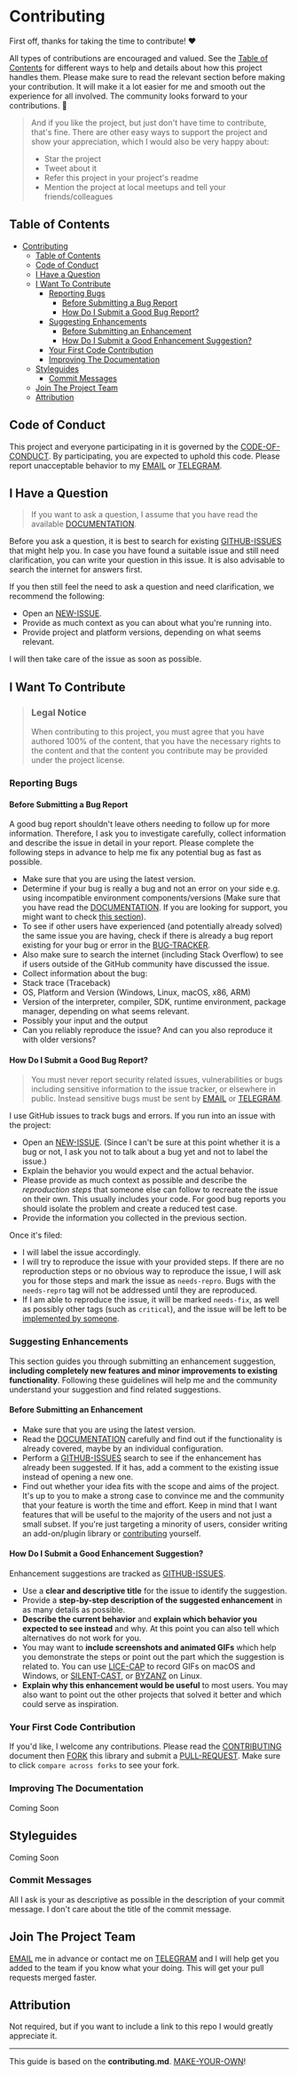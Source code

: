 # Contributing

First off, thanks for taking the time to contribute! ❤️

All types of contributions are encouraged and valued. See the [Table of Contents](#table-of-contents) for different ways to help and details about how this project handles them. Please make sure to read the relevant section before making your contribution. It will make it a lot easier for me and smooth out the experience for all involved. The community looks forward to your contributions. 🎉

> And if you like the project, but just don't have time to contribute, that's fine. There are other easy ways to support the project and show your appreciation, which I would also be very happy about:
>
> - Star the project
> - Tweet about it
> - Refer this project in your project's readme
> - Mention the project at local meetups and tell your friends/colleagues

## Table of Contents

- [Contributing](#contributing)
  - [Table of Contents](#table-of-contents)
  - [Code of Conduct](#code-of-conduct)
  - [I Have a Question](#i-have-a-question)
  - [I Want To Contribute](#i-want-to-contribute)
    - [Reporting Bugs](#reporting-bugs)
      - [Before Submitting a Bug Report](#before-submitting-a-bug-report)
      - [How Do I Submit a Good Bug Report?](#how-do-i-submit-a-good-bug-report)
    - [Suggesting Enhancements](#suggesting-enhancements)
      - [Before Submitting an Enhancement](#before-submitting-an-enhancement)
      - [How Do I Submit a Good Enhancement Suggestion?](#how-do-i-submit-a-good-enhancement-suggestion)
    - [Your First Code Contribution](#your-first-code-contribution)
    - [Improving The Documentation](#improving-the-documentation)
  - [Styleguides](#styleguides)
    - [Commit Messages](#commit-messages)
  - [Join The Project Team](#join-the-project-team)
  - [Attribution](#attribution)

## Code of Conduct

This project and everyone participating in it is governed by the [CODE-OF-CONDUCT].
By participating, you are expected to uphold this code. Please report unacceptable behavior
to my [EMAIL] or [TELEGRAM].

## I Have a Question

> If you want to ask a question, I assume that you have read the available [DOCUMENTATION].

Before you ask a question, it is best to search for existing [GITHUB-ISSUES] that might help you. In case you have found a suitable issue and still need clarification, you can write your question in this issue. It is also advisable to search the internet for answers first.

If you then still feel the need to ask a question and need clarification, we recommend the following:

- Open an [NEW-ISSUE].
- Provide as much context as you can about what you're running into.
- Provide project and platform versions, depending on what seems relevant.

I will then take care of the issue as soon as possible.

## I Want To Contribute

> ### Legal Notice
>
> When contributing to this project, you must agree that you have authored 100% of the content, that you have the necessary rights to the content and that the content you contribute may be provided under the project license.

### Reporting Bugs

#### Before Submitting a Bug Report

A good bug report shouldn't leave others needing to follow up for more information. Therefore, I ask you to investigate carefully, collect information and describe the issue in detail in your report. Please complete the following steps in advance to help me fix any potential bug as fast as possible.

- Make sure that you are using the latest version.
- Determine if your bug is really a bug and not an error on your side e.g. using incompatible environment components/versions (Make sure that you have read the [DOCUMENTATION]. If you are looking for support, you might want to check [this section](#i-have-a-question)).
- To see if other users have experienced (and potentially already solved) the same issue you are having, check if there is already a bug report existing for your bug or error in the [BUG-TRACKER].
- Also make sure to search the internet (including Stack Overflow) to see if users outside of the GitHub community have discussed the issue.
- Collect information about the bug:
- Stack trace (Traceback)
- OS, Platform and Version (Windows, Linux, macOS, x86, ARM)
- Version of the interpreter, compiler, SDK, runtime environment, package manager, depending on what seems relevant.
- Possibly your input and the output
- Can you reliably reproduce the issue? And can you also reproduce it with older versions?

#### How Do I Submit a Good Bug Report?

> You must never report security related issues, vulnerabilities or bugs including sensitive information to the issue tracker, or elsewhere in public. Instead sensitive bugs must be sent by [EMAIL] or [TELEGRAM].

I use GitHub issues to track bugs and errors. If you run into an issue with the project:

- Open an [NEW-ISSUE]. (Since I can't be sure at this point whether it is a bug or not, I ask you not to talk about a bug yet and not to label the issue.)
- Explain the behavior you would expect and the actual behavior.
- Please provide as much context as possible and describe the *reproduction steps* that someone else can follow to recreate the issue on their own. This usually includes your code. For good bug reports you should isolate the problem and create a reduced test case.
- Provide the information you collected in the previous section.

Once it's filed:

- I will label the issue accordingly.
- I will try to reproduce the issue with your provided steps. If there are no reproduction steps or no obvious way to reproduce the issue, I will ask you for those steps and mark the issue as `needs-repro`. Bugs with the `needs-repro` tag will not be addressed until they are reproduced.
- If I am able to reproduce the issue, it will be marked `needs-fix`, as well as possibly other tags (such as `critical`), and the issue will be left to be [implemented by someone](#your-first-code-contribution).

### Suggesting Enhancements

This section guides you through submitting an enhancement suggestion, **including completely new features and minor improvements to existing functionality**. Following these guidelines will help me and the community understand your suggestion and find related suggestions.

#### Before Submitting an Enhancement

- Make sure that you are using the latest version.
- Read the [DOCUMENTATION] carefully and find out if the functionality is already covered, maybe by an individual configuration.
- Perform a [GITHUB-ISSUES] search to see if the enhancement has already been suggested. If it has, add a comment to the existing issue instead of opening a new one.
- Find out whether your idea fits with the scope and aims of the project. It's up to you to make a strong case to convince me and the community that your feature is worth the time and effort. Keep in mind that I want features that will be useful to the majority of the users and not just a small subset. If you're just targeting a minority of users, consider writing an add-on/plugin library or [contributing](#your-first-code-contribution) yourself.

#### How Do I Submit a Good Enhancement Suggestion?

Enhancement suggestions are tracked as [GITHUB-ISSUES].

- Use a **clear and descriptive title** for the issue to identify the suggestion.
- Provide a **step-by-step description of the suggested enhancement** in as many details as possible.
- **Describe the current behavior** and **explain which behavior you expected to see instead** and why. At this point you can also tell which alternatives do not work for you.
- You may want to **include screenshots and animated GIFs** which help you demonstrate the steps or point out the part which the suggestion is related to. You can use [LICE-CAP] to record GIFs on macOS and Windows, or [SILENT-CAST], or [BYZANZ] on Linux.
- **Explain why this enhancement would be useful** to most users. You may also want to point out the other projects that solved it better and which could serve as inspiration.

### Your First Code Contribution

If you'd like, I welcome any contributions. Please read the [CONTRIBUTING] document then [FORK] this library and submit a [PULL-REQUEST]. Make sure to click `compare across forks` to see your fork.

### Improving The Documentation

Coming Soon

## Styleguides

Coming Soon

### Commit Messages

All I ask is your as descriptive as possible in the description of your commit message. I don't care about the title of the commit message.

## Join The Project Team

[EMAIL] me in advance or contact me on [TELEGRAM] and I will help get you added to the team if you know what your doing.
This will get your pull requests merged faster.

## Attribution

Not required, but if you want to include a link to this repo I would greatly appreciate it.

---

This guide is based on the **contributing.md**. [MAKE-YOUR-OWN]!

<!-- Links -->
[CODE-OF-CONDUCT]: https://github.com/ggoodwin/go-nyse-stocks/blob/master/CODE_OF_CONDUCT.md
[EMAIL]: mailto:greg@goodwin.id
[DOCUMENTATION]: https://docs.greg.id/go-nyse-stocks
[MAKE-YOUR-OWN]: https://contributing.md/
[LICE-CAP]: https://www.cockos.com/licecap/
[SILENT-CAST]: https://github.com/colinkeenan/silentcast
[BYZANZ]: https://github.com/GNOME/byzanz
[GITHUB-ISSUES]: https://github.com/ggoodwin/go-nyse-stocks/issues
[NEW-ISSUE]: https://github.com/ggoodwin/go-nyse-stocks/issues/new
[BUG-TRACKER]: https://github.com/ggoodwin/go-nyse-stocks/issues?q=label%3Abug
[CONTRIBUTING]: https://github.com/ggoodwin/go-nyse-stocks/blob/master/CONTRIBUTING.md
[FORK]: https://github.com/ggoodwin/go-nyse-stocks/fork
[PULL-REQUEST]: https://github.com/ggoodwin/go-nyse-stocks/compare
[TELEGRAM]: https://t.me/MessageGreg
